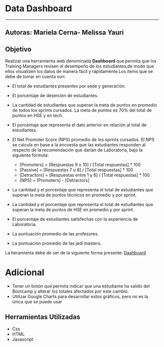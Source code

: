 # Data Dashboard

***
## Autoras: Mariela Cerna- Melissa Yauri
## Objetivo

Realizar una herramienta web denominada **Dashboard** que permita que los Training Managers revisen el desempeño de los estudiantes,de modo que ellos visualizen los datos de manera  fácil y rápidamente.Los items que se debe de tomar en cuenta son:
* El total de estudiantes presentes por sede y generación.
* El porcentaje de deserción de estudiantes.
* La cantidad de estudiantes que superan la meta de puntos en promedio de todos los sprints cursados. La meta de puntos es 70% del total de puntos en HSE y en tech.
* El porcentaje que representa el dato anterior en relación al total de estudiantes.
* El Net Promoter Score (NPS) promedio de los sprints cursados. El NPS se calcula en base a la encuesta que las estudiantes responden al respecto de la recomendación que darían de Laboratoria, bajo la siguiente fórmula:
  * [Promoters] = [Respuestas 9 o 10] / [Total respuestas] * 100
  * [Passive] = [Respuestas 7 u 8] / [Total respuestas] * 100
  * [Detractors] = [Respuestas entre 1 y 6] / [Total respuestas] * 100
  * [NPS] = [Promoters] - [Detractors]

* La cantidad y el porcentaje que representa el total de estudiantes que superan la meta de puntos técnicos en promedio y por sprint.
* La cantidad y el porcentaje que representa el total de estudiantes que superan la meta de puntos de HSE en promedio y por sprint.
* El porcentaje de estudiantes satisfechas con la experiencia de Laboratoria.
* La puntuación promedio de las profesores.
* La puntuación promedio de las jedi masters.

La heramienta debe de ser de la siguiente forma presente:
[Dashboard](https://marvelapp.com/104ejifg/screen/33742285)

# Adicional
* Tener un botón que permita indicar que una estudiante ha salido del Bootcamp y alterar los totales afectados por este cambio.
* Utilizar Google Charts  para desarrollar estos gráficos, pero no es la única que se puede usar

## Herramientas Utilizadas
* Css
* HTML
* Javascript
